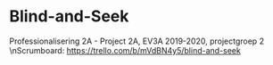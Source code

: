 # Blind-and-Seek
Professionalisering 2A - Project 2A, EV3A 2019-2020, projectgroep 2
\nScrumboard: https://trello.com/b/mVdBN4y5/blind-and-seek
